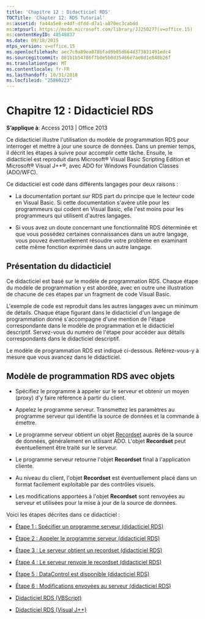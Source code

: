 ```yaml
---
title: 'Chapitre 12 : Didacticiel RDS'
TOCTitle: 'Chapter 12: RDS Tutorial'
ms:assetid: fa44a5e8-e4df-dfdd-d7a1-a870ec3cabdd
ms:mtpsurl: https://msdn.microsoft.com/library/JJ250277(v=office.15)
ms:contentKeyID: 48548837
ms.date: 09/18/2015
mtps_version: v=office.15
ms.openlocfilehash: aec7c9a89ea078bfad9b05d664d373831491edc4
ms.sourcegitcommit: 801b1b54786f7b0e5b0d35466e7ae8d1e840b26f
ms.translationtype: MT
ms.contentlocale: fr-FR
ms.lasthandoff: 10/31/2018
ms.locfileid: "25860223"
---
```

# <a name="chapter-12-rds-tutorial"></a>Chapitre 12 : Didacticiel RDS


**S’applique à**: Access 2013 | Office 2013

Ce didacticiel illustre l'utilisation du modèle de programmation RDS pour interroger et mettre à jour une source de données. Dans un premier temps, il décrit les étapes à suivre pour accomplir cette tâche. Ensuite, le didacticiel est reproduit dans Microsoft® Visual Basic Scripting Edition et Microsoft® Visual J++®, avec ADO for Windows Foundation Classes (ADO/WFC).

Ce didacticiel est codé dans différents langages pour deux raisons :

  - La documentation portant sur RDS part du principe que le lecteur code en Visual Basic. Si cette documentation s'avère utile pour les programmeurs qui codent en Visual Basic, elle l'est moins pour les programmeurs qui utilisent d'autres langages.

  - Si vous avez un doute concernant une fonctionnalité RDS déterminée et que vous possédez certaines connaissances dans un autre langage, vous pouvez éventuellement résoudre votre problème en examinant cette même fonction exprimée dans un autre langage.

## <a name="how-the-tutorial-is-presented"></a>Présentation du didacticiel

Ce didacticiel est basé sur le modèle de programmation RDS. Chaque étape du modèle de programmation y est abordée, avec en outre une illustration de chacune de ces étapes par un fragment de code Visual Basic.

L'exemple de code est reproduit dans les autres langages avec un minimum de détails. Chaque étape figurant dans le didacticiel d'un langage de programmation donné s'accompagne d'une mention de l'étape correspondante dans le modèle de programmation et le didacticiel descriptif. Servez-vous du numéro de l'étape pour accéder aux détails correspondants dans le didacticiel descriptif.

Le modèle de programmation RDS est indiqué ci-dessous. Référez-vous-y à mesure que vous avancez dans le didacticiel.

## <a name="rds-programming-model-with-objects"></a>Modèle de programmation RDS avec objets

  - Spécifiez le programme à appeler sur le serveur et obtenir un moyen (proxy) d'y faire référence à partir du client.

  - Appelez le programme serveur. Transmettez les paramètres au programme serveur qui identifie la source de données et la commande à émettre.

  - Le programme serveur obtient un objet [Recordset](recordset-object-ado.md) auprès de la source de données, généralement en utilisant ADO. L'objet **Recordset** peut éventuellement être traité sur le serveur.

  - Le programme serveur retourne l'objet **Recordset** final à l'application cliente.

  - Au niveau du client, l'objet **Recordset** est éventuellement placé dans un format facilement exploitable par des contrôles visuels.

  - Les modifications apportées à l'objet **Recordset** sont renvoyées au serveur et utilisées pour la mise à jour de la source de données.

Voici les étapes décrites dans ce didacticiel :

- [Étape 1 : Spécifier un programme serveur (didacticiel RDS)](step-1-specify-a-server-program-rds-tutorial.md)

- [Étape 2 : Appeler le programme serveur (didacticiel RDS)](step-2-invoke-the-server-program-rds-tutorial.md)

- [Étape 3 : Le serveur obtient un recordset (didacticiel RDS)](step-3-server-obtains-a-recordset-rds-tutorial.md)

- [Étape 4 : Le serveur renvoie le recordset (didacticiel RDS)](step-4-server-returns-the-recordset-rds-tutorial.md)

- [Étape 5 : DataControl est disponible (didacticiel RDS)](step-5-datacontrol-is-made-usable-rds-tutorial.md)

- [Étape 6 : Modifications envoyées au serveur (didacticiel RDS)](step-6-changes-are-sent-to-the-server-rds-tutorial.md)

- [Didacticiel RDS (VBScript)](rds-tutorial-vbscript.md)

- [Didacticiel RDS (Visual J++)](rds-tutorial-visual-j.md)